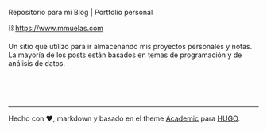 Repositorio para mi Blog | Portfolio personal

⛓ https://www.mmuelas.com

Un sitio que utilizo para ir almacenando mis proyectos personales y notas. La mayoría de los posts están basados en temas de programación y de análisis de datos.

<br>
<br>
<br>

---

Hecho con ❤, markdown y basado en el theme [Academic](https://github.com/gcushen/hugo-academic) para [HUGO](https://gohugo.io/).
